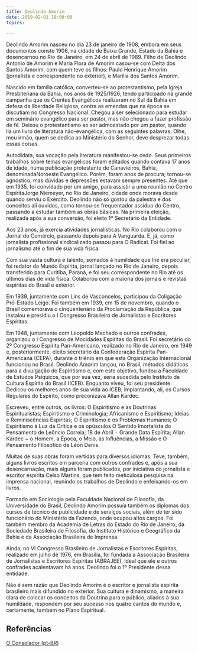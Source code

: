 ```yaml
---
title: Deolindo Amorim
date: 2019-02-01 19:00:00
topics: 

---
```



Deolindo Amorim nasceu no dia 23 de janeiro de 1908, embora em seus documentos conste 1906, na cidade de Baixa Grande, Estado da Bahia e desencarnou no Rio de Janeiro, em 24 de abril de 1989. Filho de Deolindo Antonio de Amorim e Maria Flora de Amorim casou-se com Delta dos Santos Amorim, com quem teve os filhos: Paulo Henrique Amorim (jornalista e correspondente no exterior), e Marília dos Santos Amorim.

Nascido em família católica, converteu-se ao protestantismo, pela Igreja Presbiteriana da Bahia, nos anos de 1925/1926, tendo participado na grande campanha que os Crentes Evangélicos realizaram no Sul da Bahia em defesa da liberdade Religiosa, contra as emendas que na época se discutiam no Congresso Nacional. Chegou a ser selecionado para estudar em seminário evangélico para ser pastor, mas não chegou a fazer profissão de fé. Deixou o protestantismo ao ser admoestado por um pastor, quando lia um livro de literatura não-evangélica, com as seguintes palavras: Olhe, meu irmão, quem se dedica ao Ministério do Senhor, deve desprezar todas essas coisas.

Autodidata, sua vocação pela literatura manifestou-se cedo. Seus primeiros trabalhos sobre temas evangélicos foram editados quando contava 17 anos de idade, numa publicação protestante de Canavieiros, Bahia, denominadaNoroeste Evangélico. Porém, foram anos de procura; tornou-se agnóstico, mas dúvidas e depressões estavam sempre presentes. Até que em 1935, foi convidado por um amigo, para assistir a uma reunião no Centro EspíritaJorge Niemeyer, no Rio de Janeiro, cidade onde morava desde quando serviu o Exército. Deolindo não só gostou da palestra e dos conceitos ali ouvidos, como tornou-se frequentador assíduo do Centro, passando a estudar também as obras básicas. Na primeira eleição, realizada após a sua conversão, foi eleito 1º  Secretário da Entidade.

Aos 23 anos, já exercia atividades jornalísticas. No Rio colaborou com o Jornal do Comércio, passando depois para A Vanguarda. E, já, como jornalista profissional sindicalizado passou para O Radical. Foi fiel ao jornalismo até o fim de sua vida física.

Com sua vasta cultura e talento, somados à humildade que lhe era peculiar, foi redator do Mundo Espírita, jornal lançado no Rio de Janeiro, depois transferido para Curitiba, Paraná, e foi seu correspondente no Rio até os últimos dias de vida física. Colaborou com a maioria dos jornais e revistas espíritas do Brasil e exterior.

Em 1939, juntamente com Lins de Vasconcelos, participou da Coligação Pró-Estado Leigo. Foi também em 1939, em 15 de novembro, quando o Brasil comemorava o cinquentenário da Proclamação da República, que instalou e presidiu o I Congresso Brasileiro de Jornalistas e Escritores Espíritas.

Em 1948, juntamente com Leopoldo Machado e outros confrades, organizou o I Congresso de Mocidades Espíritas do Brasil. Foi secretário do 2º Congresso Espírita Pan-Americano, realizado no Rio de Janeiro, em 1949 e, posteriormente, eleito secretário da Confederação Espírita Pan-Americana (CEPA), durante o triênio em que esta Organização Internacional funcionou no Brasil. Deolindo Amorim lançou, no Brasil, métodos didáticos para a divulgação do Espiritismo e, com este objetivo, fundou a Faculdade de Estudos Psíquicos, que por sua vez, seria sucedida pelo Instituto de Cultura Espírita do Brasil (ICEB). Enquanto viveu, foi seu presidente. Dedicou os melhores anos de sua vida ao ICEB, implantando, ali, os Cursos Regulares do Espírito, como preconizava Allan Kardec.

Escreveu, entre outros, os livros: O Espiritismo e as Doutrinas Espiritualistas; Espiritismo e Criminologia; Africanismo e Espiritismo; Ideias e Reminiscências Espíritas; O Espiritismo e os Problemas Humanos; O Espiritismo à Luz da Crítica e os opúsculos O Sentido Imortalista do Pensamento de Leôncio Correia; 18 de Abril − Grande Data Espírita; Allan Kardec − o Homem, a Época, o Meio, as Influências, a Missão e O Pensamento Filosófico de Léon Denis.

Muitas de suas obras foram vertidas para diversos idiomas. Teve, também, alguns livros escritos em parceria com outros confrades e, após a sua desencarnação, mais alguns foram publicados, por iniciativa do jornalista e escritor espírita Celso Martins, que tem feito meticulosa pesquisa na imprensa nacional, reunindo os trabalhos de Deolindo e enfeixando-os em livros.
 

Formado em Sociologia pela Faculdade Nacional de Filosofia, da Universidade do Brasil, Deolindo Amorim possuía também os diplomas dos cursos de técnico de publicidade e de serviços sociais, além de ter sido funcionário do Ministério da Fazenda, onde ocupou altos cargos. Foi também membro da Academia de Letras do Estado do Rio de Janeiro, da Sociedade Brasileira de Filosofia, do Instituto Histórico e Geográfico da Bahia e da Associação Brasileira de Imprensa.

Ainda, no VI Congresso Brasileiro de Jornalistas e Escritores Espíritas, realizado em julho de 1976, em Brasília, foi fundada a Associação Brasileira de Jornalistas e Escritores Espíritas (ABRAJEE), ideal que ele e outros confrades acalentavam há anos. Deolindo foi o 1º Presidente dessa entidade.

Não é sem razão que Deolindo Amorim é o escritor e jornalista espírita brasileiro mais difundido no exterior. Sua cultura e dinamismo, a maneira clara de colocar os conceitos da Doutrina para o público, aliados à sua humildade, respondem por seu sucesso nos quatro cantos do mundo e, certamente, também no Plano Espiritual.
 
## Referências
[O Consolador (pt-BR)](http://www.oconsolador.com.br/linkfixo/biografias/deolindo.html)




